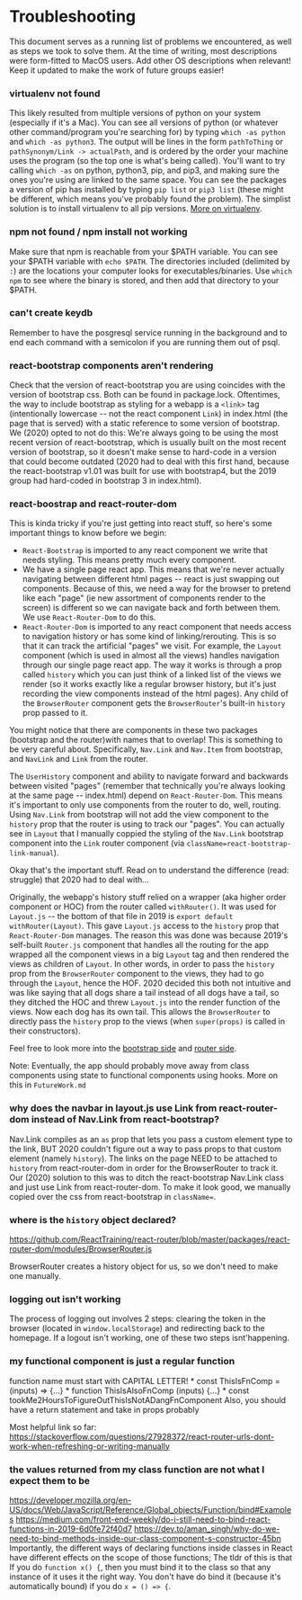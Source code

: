 # Troubleshooting

This document serves as a running list of problems we encountered, as well as steps we took to solve them. At the time of writing, most descriptions were form-fitted to MacOS users. Add other OS descriptions when relevant! Keep it updated to make the work of future groups easier!


### virtualenv not found
This likely resulted from multiple versions of python on your system (especially if it's a Mac). You can see all versions of python (or whatever other command/program you're searching for) by typing `which -as python` and `which -as python3`. The output will be lines in the form `pathToThing` or `pathSynonym/Link -> actualPath`, and is ordered by the order your machine uses the program (so the top one is what's being called). You'll want to try calling `which -as` on python, python3, pip, and pip3, and making sure the ones you're using are linked to the same space. You can see the packages a version of pip has installed by typing `pip list` or `pip3 list` (these might be different, which means you've probably found the problem). The simplist solution is to install virtualenv to all pip versions. [More on virtualenv](https://pypi.org/project/virtualenv/).

### npm not found / npm install not working
Make sure that npm is reachable from your $PATH variable. You can see your $PATH variable with `echo $PATH`. The directories included (delimited by `:`) are the locations your computer looks for executables/binaries. Use `which npm` to see where the binary is stored, and then add that directory to your $PATH. 

### can't create keydb
Remember to have the posgresql service running in the background and to end each command with a semicolon if you are running them out of psql.

### react-bootstrap components aren't rendering
Check that the version of react-bootstrap you are using coincides with the version of bootstrap css. Both can be found in package.lock.
Oftentimes, the way to include bootstrap as styling for a webapp is a `<link>` tag (intentionally lowercase -- not the react component `Link`) in index.html (the page that is served) with a static reference to some version of bootstrap. We (2020) opted to not do this: We're always going to be using the most recent version of react-bootstrap, which is usually built on the most recent version of bootstrap, so it doesn't make sense to hard-code in a version that could become outdated (2020 had to deal with this first hand, because the react-bootstrap v1.01 was built for use with bootstrap4, but the 2019 group had hard-coded in bootstrap 3 in index.html). 

### react-boostrap and react-router-dom
This is kinda tricky if you're just getting into react stuff, so here's some important things to know before we begin:
* `React-Bootstrap` is imported to any react component we write that needs styling. This means pretty much every component.
* We have a single page react app. This means that we're never actually navigating between different html pages -- react is just swapping out components. Because of this, we need a way for the browser to pretend like each "page" (ie new assortment of components render to the screen) is different so we can navigate back and forth between them. We use `React-Router-Dom` to do this.
* `React-Router-Dom` is imported to any react component that needs access to navigation history or has some kind of linking/rerouting. This is so that it can track the artificial "pages" we visit. For example, the `Layout` component (which is used in almost all the views) handles navigation through our single page react app. The way it works is through a prop called `history` which you can just think of a linked list of the views we render (so it works exactly like a regular browser history, but it's just recording the view components instead of the html pages). Any child of the `BrowserRouter` component gets the `BrowserRouter`'s built-in `history` prop passed to it.

You might notice that there are components in these two packages (bootstrap and the router)with names that to overlap! This is something to be very careful about. Specifically, `Nav.Link` and `Nav.Item` from bootstrap, and `NavLink` and `Link` from the router.

The `UserHistory` component and ability to navigate forward and backwards between visited "pages" (remember that technically you're always looking at the same page -- index.html) depend on `React-Router-Dom`. This means it's important to only use components from the router to do, well, routing. Using `Nav.Link` from bootstrap will not add the view component to the `history` prop that the router is using to track our "pages". You can actually see in `Layout` that I manually coppied the styling of the `Nav.Link` bootstrap component into the `Link` router component (via `className=react-bootstrap-link-manual`).

Okay that's the important stuff. Read on to understand the difference (read: struggle) that 2020 had to deal with... 

Originally, the webapp's history stuff relied on a wrapper (aka higher order component or HOC) from the router called `withRouter()`. It was used for `Layout.js` -- the bottom of that file in 2019 is `export default withRouter(Layout)`. This gave `Layout.js` access to the `history` prop that `React-Router-Dom` manages. The reason this was done was because 2019's self-built `Router.js` component that handles all the routing for the app wrapped all the component views in a big `Layout` tag and then rendered the views as children of `Layout`. In other words, in order to pass the `history` prop from the `BrowserRouter` component to the views, they had to go through the `Layout`, hence the HOF. 2020 decided this both not intuitive and was like saying that all dogs share a tail instead of all dogs have a tail, so they ditched the HOC and threw `Layout.js` into the render function of the views. Now each dog has its own tail. This allows the `BrowserRouter` to directly pass the `history` prop to the views (when `super(props)` is called in their constructors). 

Feel free to look more into the [bootstrap side](https://react-bootstrap.github.io/components/navs/#nav-item-props) and [router side](https://reacttraining.com/react-router/web/api/NavLink).

Note: Eventually, the app should probably move away from class components using state to functional components using hooks. More on this in `FutureWork.md`

### why does the navbar in layout.js use Link from react-router-dom instead of Nav.Link from react-bootstrap?
Nav.Link compiles as an `as` prop that lets you pass a custom element type to the link, BUT 2020 couldn't figure out a way to pass props to that custom element (namely `history`). The links on the page NEED to be attached to `history` from react-router-dom in order for the BrowserRouter to track it. Our (2020) solution to this was to ditch the react-bootstrap Nav.Link class and just use Link from react-router-dom. To make it look good, we manually copied over the css from react-bootstrap in `className=`.

### where is the `history` object declared?
https://github.com/ReactTraining/react-router/blob/master/packages/react-router-dom/modules/BrowserRouter.js

BrowserRouter creates a history object for us, so we don't need to make one manually. 

### logging out isn't working
The process of logging out involves 2 steps: clearing the token in the browser (located in `window.localStorage`) and redirecting back to the homepage. If a logout isn't working, one of these two steps isnt'happening.

### my functional component is just a regular function
function name must start with CAPITAL LETTER!
    * const ThisIsFnComp = (inputs) => {...}
    * function ThisIsAlsoFnComp (inputs) {...}
    * const tookMe2HoursToFigureOutThisIsNotADangFnComponent
Also, you should have a return statement and take in props probably

Most helpful link so far:
https://stackoverflow.com/questions/27928372/react-router-urls-dont-work-when-refreshing-or-writing-manually


### the values returned from my class function are not what I expect them to be
https://developer.mozilla.org/en-US/docs/Web/JavaScript/Reference/Global_objects/Function/bind#Examples
https://medium.com/front-end-weekly/do-i-still-need-to-bind-react-functions-in-2019-6d0fe72f40d7
https://dev.to/aman_singh/why-do-we-need-to-bind-methods-inside-our-class-component-s-constructor-45bn
Importantly, the different ways of declaring functions inside classes in React have different effects on the scope of those functions; The tldr of this is that If you do `function x() {`, then you must bind it to the class so that any instance of it uses it the right way. You don't have do bind it (because it's automatically bound) if you do `x = () => {`. 
